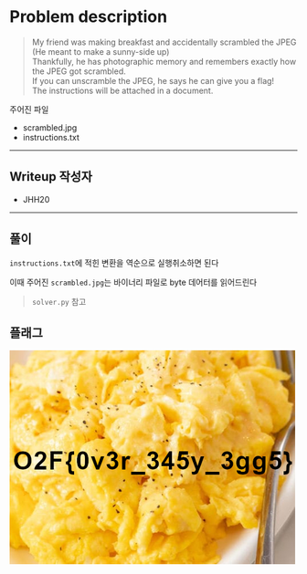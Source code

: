 # Problem description

> My friend was making breakfast and accidentally scrambled the JPEG (He meant to make a sunny-side up)<br>
> Thankfully, he has photographic memory and remembers exactly how the JPEG got scrambled.<br>
> If you can unscramble the JPEG, he says he can give you a flag!<br>
> The instructions will be attached in a document.

주어진 파일
- scrambled.jpg
- instructions.txt

---

## Writeup 작성자

- JHH20

---

## 풀이

`instructions.txt`에 적힌 변환을 역순으로 실행취소하면 된다

이때 주어진 `scrambled.jpg`는 바이너리 파일로 byte 데어터를 읽어드린다
> `solver.py` 참고

## 플래그

![image](images/flag.jpg)